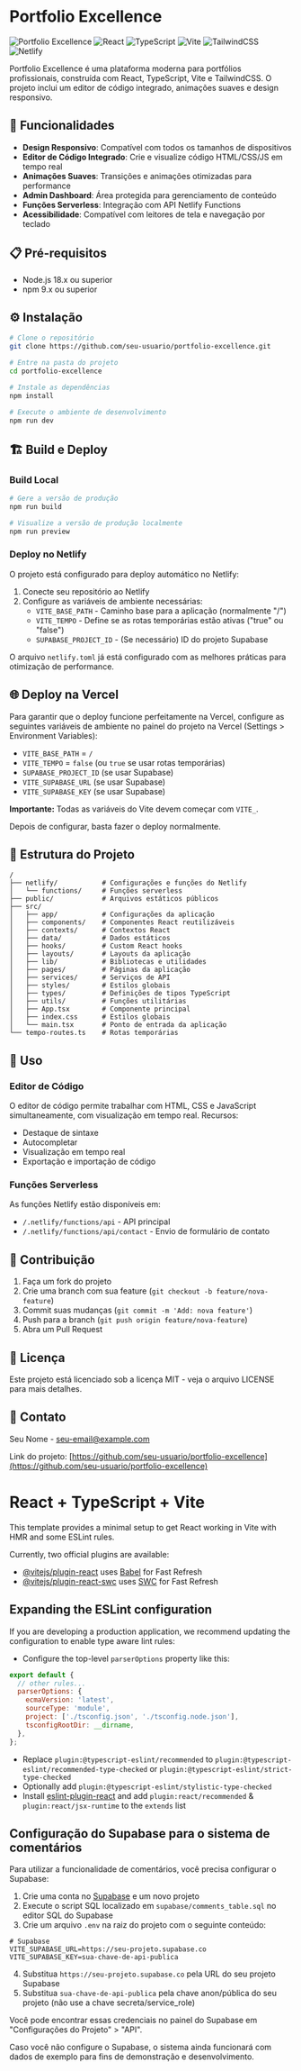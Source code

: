 # Portfolio Excellence

![Portfolio Excellence](https://img.shields.io/badge/Portfolio-Excellence-blue)
![React](https://img.shields.io/badge/React-18.2.0-blue)
![TypeScript](https://img.shields.io/badge/TypeScript-5.8.2-blue)
![Vite](https://img.shields.io/badge/Vite-6.2.3-green)
![TailwindCSS](https://img.shields.io/badge/TailwindCSS-3.4.1-cyan)
![Netlify](https://img.shields.io/badge/Netlify-Ready-success)

Portfolio Excellence é uma plataforma moderna para portfólios profissionais, construída com React, TypeScript, Vite e TailwindCSS. O projeto inclui um editor de código integrado, animações suaves e design responsivo.

## 🚀 Funcionalidades

- **Design Responsivo**: Compatível com todos os tamanhos de dispositivos
- **Editor de Código Integrado**: Crie e visualize código HTML/CSS/JS em tempo real
- **Animações Suaves**: Transições e animações otimizadas para performance
- **Admin Dashboard**: Área protegida para gerenciamento de conteúdo
- **Funções Serverless**: Integração com API Netlify Functions
- **Acessibilidade**: Compatível com leitores de tela e navegação por teclado

## 📋 Pré-requisitos

- Node.js 18.x ou superior
- npm 9.x ou superior

## ⚙️ Instalação

```bash
# Clone o repositório
git clone https://github.com/seu-usuario/portfolio-excellence.git

# Entre na pasta do projeto
cd portfolio-excellence

# Instale as dependências
npm install

# Execute o ambiente de desenvolvimento
npm run dev
```

## 🏗️ Build e Deploy

### Build Local

```bash
# Gere a versão de produção
npm run build

# Visualize a versão de produção localmente
npm run preview
```

### Deploy no Netlify

O projeto está configurado para deploy automático no Netlify:

1. Conecte seu repositório ao Netlify
2. Configure as variáveis de ambiente necessárias:
   - `VITE_BASE_PATH` - Caminho base para a aplicação (normalmente "/")
   - `VITE_TEMPO` - Define se as rotas temporárias estão ativas ("true" ou "false")
   - `SUPABASE_PROJECT_ID` - (Se necessário) ID do projeto Supabase

O arquivo `netlify.toml` já está configurado com as melhores práticas para otimização de performance.

## 🌐 Deploy na Vercel

Para garantir que o deploy funcione perfeitamente na Vercel, configure as seguintes variáveis de ambiente no painel do projeto na Vercel (Settings > Environment Variables):

- `VITE_BASE_PATH` = `/`
- `VITE_TEMPO` = `false` (ou `true` se usar rotas temporárias)
- `SUPABASE_PROJECT_ID` (se usar Supabase)
- `VITE_SUPABASE_URL` (se usar Supabase)
- `VITE_SUPABASE_KEY` (se usar Supabase)

**Importante:** Todas as variáveis do Vite devem começar com `VITE_`.

Depois de configurar, basta fazer o deploy normalmente.

## 🧩 Estrutura do Projeto

```
/
├── netlify/           # Configurações e funções do Netlify
│   └── functions/     # Funções serverless
├── public/            # Arquivos estáticos públicos
├── src/
│   ├── app/           # Configurações da aplicação
│   ├── components/    # Componentes React reutilizáveis
│   ├── contexts/      # Contextos React
│   ├── data/          # Dados estáticos
│   ├── hooks/         # Custom React hooks
│   ├── layouts/       # Layouts da aplicação
│   ├── lib/           # Bibliotecas e utilidades
│   ├── pages/         # Páginas da aplicação
│   ├── services/      # Serviços de API
│   ├── styles/        # Estilos globais
│   ├── types/         # Definições de tipos TypeScript
│   ├── utils/         # Funções utilitárias
│   ├── App.tsx        # Componente principal
│   ├── index.css      # Estilos globais
│   └── main.tsx       # Ponto de entrada da aplicação
└── tempo-routes.ts    # Rotas temporárias
```

## 📝 Uso

### Editor de Código

O editor de código permite trabalhar com HTML, CSS e JavaScript simultaneamente, com visualização em tempo real. Recursos:

- Destaque de sintaxe
- Autocompletar
- Visualização em tempo real
- Exportação e importação de código

### Funções Serverless

As funções Netlify estão disponíveis em:

- `/.netlify/functions/api` - API principal
- `/.netlify/functions/api/contact` - Envio de formulário de contato

## 🤝 Contribuição

1. Faça um fork do projeto
2. Crie uma branch com sua feature (`git checkout -b feature/nova-feature`)
3. Commit suas mudanças (`git commit -m 'Add: nova feature'`)
4. Push para a branch (`git push origin feature/nova-feature`)
5. Abra um Pull Request

## 📜 Licença

Este projeto está licenciado sob a licença MIT - veja o arquivo LICENSE para mais detalhes.

## 📧 Contato

Seu Nome - [seu-email@example.com](mailto:seu-email@example.com)

Link do projeto: [https://github.com/seu-usuario/portfolio-excellence](https://github.com/seu-usuario/portfolio-excellence)

# React + TypeScript + Vite

This template provides a minimal setup to get React working in Vite with HMR and some ESLint rules.

Currently, two official plugins are available:

- [@vitejs/plugin-react](https://github.com/vitejs/vite-plugin-react/blob/main/packages/plugin-react/README.md) uses [Babel](https://babeljs.io/) for Fast Refresh
- [@vitejs/plugin-react-swc](https://github.com/vitejs/vite-plugin-react-swc) uses [SWC](https://swc.rs/) for Fast Refresh

## Expanding the ESLint configuration

If you are developing a production application, we recommend updating the configuration to enable type aware lint rules:

- Configure the top-level `parserOptions` property like this:

```js
export default {
  // other rules...
  parserOptions: {
    ecmaVersion: 'latest',
    sourceType: 'module',
    project: ['./tsconfig.json', './tsconfig.node.json'],
    tsconfigRootDir: __dirname,
  },
};
```

- Replace `plugin:@typescript-eslint/recommended` to `plugin:@typescript-eslint/recommended-type-checked` or `plugin:@typescript-eslint/strict-type-checked`
- Optionally add `plugin:@typescript-eslint/stylistic-type-checked`
- Install [eslint-plugin-react](https://github.com/jsx-eslint/eslint-plugin-react) and add `plugin:react/recommended` & `plugin:react/jsx-runtime` to the `extends` list

## Configuração do Supabase para o sistema de comentários

Para utilizar a funcionalidade de comentários, você precisa configurar o Supabase:

1. Crie uma conta no [Supabase](https://supabase.com/) e um novo projeto
2. Execute o script SQL localizado em `supabase/comments_table.sql` no editor SQL do Supabase
3. Crie um arquivo `.env` na raiz do projeto com o seguinte conteúdo:

```
# Supabase
VITE_SUPABASE_URL=https://seu-projeto.supabase.co
VITE_SUPABASE_KEY=sua-chave-de-api-publica
```

4. Substitua `https://seu-projeto.supabase.co` pela URL do seu projeto Supabase
5. Substitua `sua-chave-de-api-publica` pela chave anon/pública do seu projeto (não use a chave secreta/service_role)

Você pode encontrar essas credenciais no painel do Supabase em "Configurações do Projeto" > "API".

Caso você não configure o Supabase, o sistema ainda funcionará com dados de exemplo para fins de demonstração e desenvolvimento.
